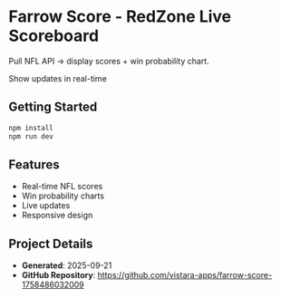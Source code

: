 # Farrow Score - RedZone Live Scoreboard

Pull NFL API → display scores + win probability chart.

Show updates in real-time

## Getting Started

```bash
npm install
npm run dev
```

## Features

- Real-time NFL scores
- Win probability charts
- Live updates
- Responsive design

## Project Details

- **Generated**: 2025-09-21
- **GitHub Repository**: https://github.com/vistara-apps/farrow-score-1758486032009
